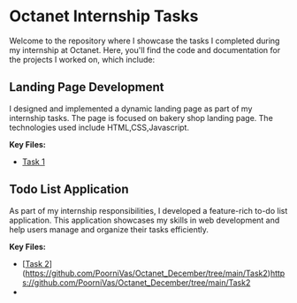 # Octanet Internship Tasks

Welcome to the repository where I showcase the tasks I completed during my internship at Octanet. Here, you'll find the code and documentation for the projects I worked on, which include:

## Landing Page Development
I designed and implemented a dynamic landing page as part of my internship tasks. The page is focused on bakery shop landing page. The technologies used include HTML,CSS,Javascript.

**Key Files:**
- [Task 1](https://github.com/PoorniVas/Octanet_December/tree/main/Task%201)
  
## Todo List Application
As part of my internship responsibilities, I developed a feature-rich to-do list application. This application showcases my skills in web development and help users manage and
organize their tasks efficiently.

**Key Files:**
- [[Task 2](https://github.com/PoorniVas/Octanet_December/tree/main/Task2)](https://github.com/PoorniVas/Octanet_December/tree/main/Task2)https://github.com/PoorniVas/Octanet_December/tree/main/Task2
- 
